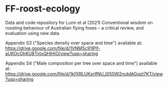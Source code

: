 # FF-roost-ecology
Data and code repository for Lunn et al (2021) Conventional wisdom on roosting behaviour of Australian flying foxes – a critical review, and evaluation using new data 


Appendix S3 ("Species density over space and time") available at: https://drive.google.com/file/d/1VNM5c91lPlf-aUKOcGhKU8TvtxQHIHiO/view?usp=sharing

Appendix S4 ("Male composition per tree over space and time") available at: https://drive.google.com/file/d/1kfXRLUKsrlfNU_0I5SW2nutdAGqzt7KT/view?usp=sharing
